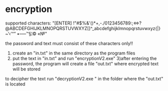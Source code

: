 # encryption

supported characters: "[ENTER] !"#$%&'()*+,-./0123456789:;<=>?@ABCDEFGHIJKLMNOPQRSTUVWXYZ[\]^_abcdefghijklmnopqrstuvwxyz{|}~‘‹’“”	•–—™§¦©	«№"

the password and text must consist of these characters only!!

1) create an "in.txt" in the same directory as the program files
2) put the text in "in.txt" and run "encryptionV2.exe"
3)after entering the password, the program will create a file "out.txt" where encrypted text will be stored


to decipher the text run "decryptionV2.exe " in the folder where the "out.txt" is located
